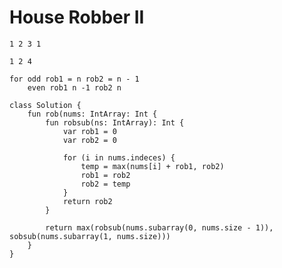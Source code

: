 

# House Robber II

    1 2 3 1

    1 2 4 

    for odd rob1 = n rob2 = n - 1
        even rob1 n -1 rob2 n

    class Solution {
        fun rob(nums: IntArray: Int {
            fun robsub(ns: IntArray): Int {
                var rob1 = 0
                var rob2 = 0
    
                for (i in nums.indeces) {
                    temp = max(nums[i] + rob1, rob2)
                    rob1 = rob2
                    rob2 = temp
                }
                return rob2
            }

            return max(robsub(nums.subarray(0, nums.size - 1)), sobsub(nums.subarray(1, nums.size)))
        }
    }